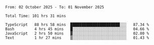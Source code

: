 <!--START_SECTION:waka-->

```abap
From: 02 October 2025 - To: 01 November 2025

Total Time: 101 hrs 31 mins

TypeScript   88 hrs 58 mins  ██████████████████████░░░   87.34 %
Bash         4 hrs 45 mins   █░░░░░░░░░░░░░░░░░░░░░░░░   04.66 %
JavaScript   2 hrs 50 mins   ▓░░░░░░░░░░░░░░░░░░░░░░░░   02.80 %
Text         1 hr 27 mins    ▒░░░░░░░░░░░░░░░░░░░░░░░░   01.43 %
```

<!--END_SECTION:waka-->

